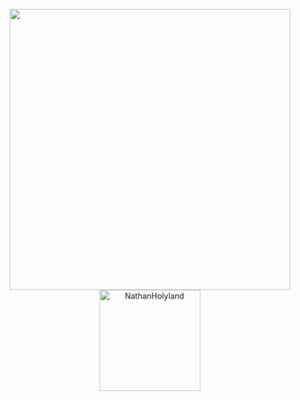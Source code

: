 
<p align="center">
	<a href="https://github.com/NathanHolyland">
<!--
		 <img height="180em" width="400em" align="center" src="https://github-readme-stats.vercel.app/api?username=NathanHolyland&show_icons=true&locale=en&theme=dark&include_all_commits=true&count_private=true" alt="NathanHolyland"/>
-->
		<img width="500em" align="center" src="http://github-readme-streak-stats.herokuapp.com?user=NathanHolyland&theme=vdark&hide_border=false&date_format=M%20j%5B%2C%20Y%5D&fire=DD2727" />
		  <img height="180em" align="center" src="https://github-readme-stats.vercel.app/api/top-langs?username=NathanHolyland&show_icons=true&locale=en&layout=compact&langs_count=8&theme=dark" alt="NathanHolyland"/>
	</a>
</p>

